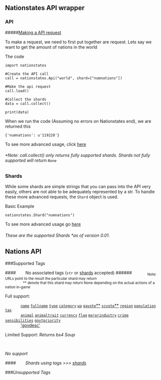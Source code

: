 Nationstates API wrapper
---

### API

#####[Making a API request](URL)

To make a request, we need to first put together are request. Lets say we want to get the amount of nations in the world

The code

    import nationstates

    #Create the API call
    call = nationstates.Api("world", shard=["numnations"])
    
    #Make the api request
    call.load()

    #Collect the shards
    data = call.collect()

    print(data)

When we run the code (Assuming no errors on Nationstates end), we are returned this

    {'numnations': u'119228'}

To see more advanced usage, click [here](TEMPLATE)

###### *Note: call.collect() only returns fully supported shards. Shards not fully supported will return `None`






 

### Shards

While some shards are simple strings that you can pass into the API very easily, others are not able to be adequately represented by a str. To handle these more advanced requests, the `Shard` object is used.

Basic Example

    nationstates.Shard("numnations")

To see more advanced usage go [here](URLTEMPLATe)




###### These are the supported Shards *as of version 0.01. 

Nations API
---

###Supported Tags

<!--crappy hack to achieve single space with indentation-->

####&nbsp;&nbsp;&nbsp;&nbsp;&nbsp;&nbsp;&nbsp; No associated tags (`str` or [shards](#shards) accepted)
######&nbsp;&nbsp;&nbsp;&nbsp;&nbsp;&nbsp;&nbsp;&nbsp;&nbsp;&nbsp;&nbsp;&nbsp; <sub>Note: URLs point to the result the particular shard may return<br>&nbsp;&nbsp;&nbsp;&nbsp;&nbsp;&nbsp;&nbsp;&nbsp;&nbsp;&nbsp;&nbsp;&nbsp;&nbsp;&nbsp;&nbsp;&nbsp;&nbsp; ** denote that this shard may return None depending on the actual actions of a nation in-game

<!--  The shards are presented in a indented single spaced appearence, to replicate nationstates.net presentation (Pattern: 10 shards, seperated by a singe line break,
followed by 12 &nbsp; for a somewhat hacky indentation -->

Full support: 

&nbsp;&nbsp;&nbsp;&nbsp;&nbsp;&nbsp;&nbsp;&nbsp;&nbsp;&nbsp;&nbsp;&nbsp;
[`name`](https://www.nationstates.net/cgi-bin/api.cgi?nation=testlandia&q=name)
[`fullname`](https://www.nationstates.net/cgi-bin/api.cgi?nation=testlandia&q=fullname)
[`type`](https://www.nationstates.net/cgi-bin/api.cgi?nation=testlandia&q=type)
[`category`](https://www.nationstates.net/cgi-bin/api.cgi?nation=testlandia&q=category)
[`wa`](https://www.nationstates.net/cgi-bin/api.cgi?nation=testlandia&q=wa)
[`gavote`**](https://www.nationstates.net/cgi-bin/api.cgi?nation=testlandia&q=gavote)
[`scvote`\*\*](https://www.nationstates.net/cgi-bin/api.cgi?nation=testlandia&q=scvote)
[`region`](https://www.nationstates.net/cgi-bin/api.cgi?nation=testlandia&q=region)
[`population`](https://www.nationstates.net/cgi-bin/api.cgi?nation=testlandia&q=population)
[`tax`](https://www.nationstates.net/cgi-bin/api.cgi?nation=testlandia&q=tax)
<br>&nbsp;&nbsp;&nbsp;&nbsp;&nbsp;&nbsp;&nbsp;&nbsp;&nbsp;&nbsp;&nbsp;&nbsp;
[`animal`](https://www.nationstates.net/cgi-bin/api.cgi?nation=testlandia&q=animal)
[`animaltrait`](https://www.nationstates.net/cgi-bin/api.cgi?nation=testlandia&q=animaltrait)
[`currency`](https://www.nationstates.net/cgi-bin/api.cgi?nation=testlandia&q=currency)
[`flag`](https://www.nationstates.net/cgi-bin/api.cgi?nation=testlandia&q=flag)
[`majorindustry`](https://www.nationstates.net/cgi-bin/api.cgi?nation=testlandia&q=majorindustry)
[`crime`](https://www.nationstates.net/cgi-bin/api.cgi?nation=testlandia&q=crime)
[`sensibilities`](https://www.nationstates.net/cgi-bin/api.cgi?nation=testlandia&q=sensibilities)
[`govtpriority`](https://www.nationstates.net/cgi-bin/api.cgi?nation=testlandia&q=govtpriority)
<br>&nbsp;&nbsp;&nbsp;&nbsp;&nbsp;&nbsp;&nbsp;&nbsp;&nbsp;&nbsp;&nbsp;&nbsp;
['govdesc'](https://www.nationstates.net/cgi-bin/api.cgi?nation=testlandia&q=govtpriority)

Limited Support: <em> Returns bs4 Soup


&nbsp;&nbsp;&nbsp;&nbsp;&nbsp;&nbsp;&nbsp;&nbsp;&nbsp;&nbsp;&nbsp;&nbsp;



No support <em> 




####&nbsp;&nbsp;&nbsp;&nbsp;&nbsp;&nbsp;&nbsp; Shards using tags >>> [shards](#shards)

###Unsupported Tags



